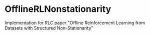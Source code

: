 # OfflineRLNonstationarity
Implementation for RLC paper "Offline Reinforcement Learning from Datasets with Structured Non-Stationarity"
